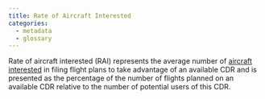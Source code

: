 ```yaml
---
title: Rate of Aircraft Interested
categories:
  - metadata
  - glossary
---
```


Rate of aircraft interested (RAI) represents the average number of [aircraft interested](../aircraft-interested/)
in filing flight plans to take advantage of an available CDR and is presented as the percentage of
the number of flights planned on an available CDR relative to the number of
potential users of this CDR. 
